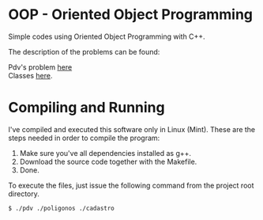 # OOP - Oriented Object Programming

Simple codes using Oriented Object Programming with C++.

The description of the problems can be found: 

Pdv's problem [here](ROTEIRO_-_PDV.pdf) <br />
Classes [here](ROTEIRO_-_Classes.pdf).

# Compiling and Running

I've compiled and executed this software only in Linux (Mint). These are the steps needed in order to compile the program:

1. Make sure you've all dependencies installed as g++.
2. Download the source code together with the Makefile.
3. Done.

To execute the files, just issue the following command from the project root directory.

    $ ./pdv ./poligonos ./cadastro
